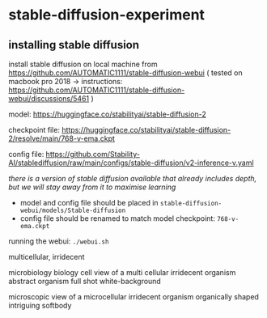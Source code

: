 # stable-diffusion-experiment

## installing stable diffusion

install stable diffusion on local machine from https://github.com/AUTOMATIC1111/stable-diffusion-webui
( tested on macbook pro 2018 -> instructions: https://github.com/AUTOMATIC1111/stable-diffusion-webui/discussions/5461 )

model:
https://huggingface.co/stabilityai/stable-diffusion-2

checkpoint file:
https://huggingface.co/stabilityai/stable-diffusion-2/resolve/main/768-v-ema.ckpt

config file:
https://github.com/Stability-AI/stablediffusion/raw/main/configs/stable-diffusion/v2-inference-v.yaml

_there is a version of stable diffusion available that already includes depth, but we will stay away from it to maximise learning_

-   model and config file should be placed in `stable-diffusion-webui/models/Stable-diffusion`
-   config file should be renamed to match model checkpoint: `768-v-ema.ckpt`

running the webui: `./webui.sh`

multicellular, irridecent

microbiology biology cell view of a multi cellular irridecent organism abstract organism full shot white-background

microscopic view of a microcellular irridecent organism organically shaped intriguing softbody
